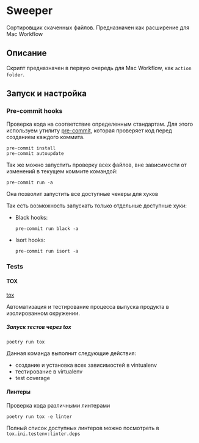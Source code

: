 # Sweeper
Сортировщик скаченных файлов. Предназначен как расширение для Mac Workflow

## Описание
Скрипт предназначен в первую очередь для Mac Workflow, как `action folder`.


## Запуск и настройка

### Pre-commit hooks
Проверка кода на соответствие определенным стандартам.
Для этого используем утилиту [pre-commit](https://pre-commit.com),
которая проверяет код перед созданием каждого коммита.

```shell
pre-commit install
pre-commit autoupdate
```

Так же можно запустить проверку всех файлов, вне зависимости от изменений в текущем коммите командой:

```shell
pre-commit run -a
```

Она позволит запустить все доступные чекеры для хуков

Так есть возможность запускать только отдельные доступные хуки:
- Black hooks:
    ```shell
    pre-commit run black -a
    ```
- Isort hooks:
    ```shell
    pre-commit run isort -a
    ```

### Tests
#### TOX
[tox](https://tox.readthedocs.io/en/latest/)

Автоматизация и тестирование процесса выпуска продукта в изолированном окружении.

##### Запуск тестов через tox
```shell
poetry run tox
```

Данная команда выполнит следующие действия:
- создание и установка всех зависимостей в vintualenv
- тестирование в virtualenv
- test coverage


#### Линтеры
Проверка кода различными линтерами
```shell
poetry run tox -e linter
```

Полный список доступных линтеров можно посмотреть в `tox.ini.testenv:linter.deps`
